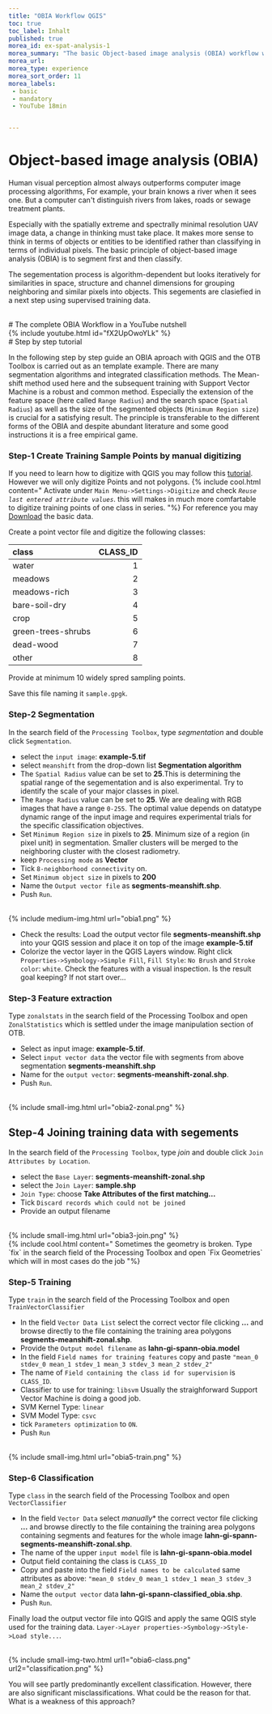 ```yaml
---
title: "OBIA Workflow QGIS"
toc: true
toc_label: Inhalt
published: true
morea_id: ex-spat-analysis-1
morea_summary: "The basic Object-based image analysis (OBIA) workflow with QGIS and the OTB processing plugin follows a straightforward approach. This Tutorial shows the most common way."
morea_url: 
morea_type: experience
morea_sort_order: 11
morea_labels:
 - basic
 - mandatory 
 - YouTube 18min


---
```


# Object-based image analysis (OBIA) 

Human visual perception almost always outperforms computer image processing algorithms, For example, your brain knows a river when it sees one. But a computer can't distinguish rivers from lakes, roads or sewage treatment plants.

Especially with the spatially extreme and spectrally minimal resolution UAV image data, a change in thinking must take place. It makes more sense to think in terms of objects or entities to be identified rather than classifying in terms of individual pixels. The basic principle of object-based image analysis (OBIA) is to segment first and then classify.

The segementation process is algorithm-dependent but looks iteratively for similarities in space, structure and channel dimensions for grouping neighboring and similar pixels into objects. This segements are clasiefied in a next step using supervised training data.
 

<br>
# The complete OBIA Workflow in a YouTube nutshell
<br>
{% include youtube.html id="fX2UpOwoYLk" %}
<br>
# Step by step tutorial 

In the following step by step guide an OBIA aproach with QGIS and the OTB Toolbox is carried out as an template example. There are many segmentation algorithms and integrated classification methods. The Mean-shift method used here and the subsequent training with Support Vector Machine is a robust and common method. Especially the extension of the feature space (here called `Range Radius`) and the search space (`Spatial Radius`) as well as the size of the segmented objects (`Minimum Region size`) is crucial for a satisfying result. The principle is transferable to the different forms of the OBIA and despite abundant literature and some good instructions it is a free empirical game.

### Step-1 Create Training Sample Points by manual digitizing 

If you need to learn how to digitize with QGIS you may follow this [tutorial](https://geomoer.github.io/geoAI//unit02/unit02-03_digitize_training_areas.html). However we will only digitize Points and not polygons. 
{% include cool.html content="
 Activate under `Main Menu->Settings->Digitize` and check *`Reuse last entered attribute values`*. this will makes in much more comfartable to digitize training points of one class in series.
"%}
For reference you may <a href="obia.zip" >Download</a> the basic data.

Create a point vector file and digitize the following classes:

|class| CLASS_ID|
|:-- | --:|
|water|1|
|meadows|2|
|meadows-rich|3|
|bare-soil-dry|4|
|crop|5|
|green-trees-shrubs|6|
|dead-wood|7|
|other|8|


Provide at minimum 10 widely spred sampling points.

Save this file naming it `sample.gpgk`.

### Step-2 Segmentation

In the search field of the `Processing Toolbox`, type *segmentation* and double click `Segmentation`.

* select the `input image`: **example-5.tif**
* select `meanshift` from the drop-down list **Segmentation algorithm**
* The `Spatial Radius` value can be set to **25**.This is determining the spatial range of the segementation and is also experimental. Try to identify the scale of your major classes in pixel.
* The `Range Radius` value can be set to **25**. We are dealing with RGB images that have a range `0-255`. The optimal value depends on datatype dynamic range of the input image and requires experimental trials for the specific classification objectives.
* Set `Minimum Region size` in pixels to **25**. Minimum size of a region (in pixel unit) in segmentation. Smaller clusters will be merged to the neighboring cluster with the closest radiometry.
* keep `Processing mode`  as **Vector**
* Tick `8-neighborhood connectivity` on.
* Set `Minimum object size` in pixels to **200** 
* Name the `Output vector file`  as  **segments-meanshift.shp**. 
* Push `Run`.
<br>
{% include medium-img.html url="obia1.png" %} 
<br>

* Check the  results: Load the output vector file **segments-meanshift.shp** into your QGIS session and place it on top of the image **example-5.tif**
* Colorize the vector layer in the QGIS Layers window. Right click `Properties->Symbology->Simple Fill`, `Fill Style`: `No Brush` and `Stroke color`: `white`. Check the features with a visual inspection. Is the result goal keeping? If not start over...

###  Step-3 Feature extraction 
Type `zonalstats` in the search field of the Processing Toolbox and open `ZonalStatistics` which is settled under the image manipulation section of OTB.

* Select as input image: **example-5.tif**.
* Select `input vector data` the vector file with segments from above segmentation **segments-meanshift.shp**
* Name for the `output vector`: **segments-meanshift-zonal.shp**.
* Push `Run`.
<br>
{% include small-img.html url="obia2-zonal.png" %} 
<br>


## Step-4 Joining training data with segements

In the search field of the `Processing Toolbox`, type *join* and double click `Join Attributes by Location`.

* select the `Base Layer`: **segments-meanshift-zonal.shp**
* select the `Join Layer`: **sample.shp**
* `Join Type`: choose **Take Attributes of the first matching...**
* Tick `Discard records which could not be joined`
* Provide an output filename
<br>
{% include small-img.html url="obia3-join.png" %} 
<br>
{% include cool.html content="
Sometimes the geometry is broken. Type `fix` in the search field of the Processing Toolbox and open `Fix Geometries` which will in most cases do the job
"%}


###  Step-5 Training
Type `train` in the search field of the Processing Toolbox and open `TrainVectorClassifier`

* In the  field  `Vector Data List` select  the correct vector file clicking **...** and browse directly to the file containing the training area polygons **segments-meanshift-zonal.shp**.
* Provide the `Output model filename` as **lahn-gi-spann-obia.model**
* In the field `Field names for training features` copy and paste `"mean_0 stdev_0 mean_1 stdev_1 mean_3 stdev_3 mean_2 stdev_2"`
* The name of `Field containing the class id for supervision` is `CLASS_ID`.
* Classifier to use for training: `libsvm` Usually the straighforward Support Vector Machine is doing a good job. 
* SVM Kernel Type: `linear`
* SVM Model Type: `csvc`
* tick `Parameters optimization` to `ON`.
* Push `Run`
<br>
{% include small-img.html url="obia5-train.png" %} 
<br>

###  Step-6 Classification 
Type `class` in the search field of the Processing Toolbox and open `VectorClassifier`
*  In the  field  `Vector Data` select *manually** the correct vector file clicking **...** and browse directly to the file containing the training area polygons containing segments and features for the whole image **lahn-gi-spann-segments-meanshift-zonal.shp**.
* The name of the upper `input model` file is **lahn-gi-spann-obia.model**
* Output field containing the class is `CLASS_ID`
* Copy and paste into the field `Field names to be calculated` same attributes as above: `"mean_0 stdev_0 mean_1 stdev_1 mean_3 stdev_3 mean_2 stdev_2"`
* Name the `output vector` data **lahn-gi-spann-classified_obia.shp**.
* Push `Run`.

Finally load the output vector file into QGIS and apply the same QGIS style used for the training data. `Layer->Layer properties->Symbology->Style->Load style...`.

<br>
{% include small-img-two.html url1="obia6-class.png" url2="classification.png" %}
<br>

You will see partly predominantly excellent classification. However, there are also significant misclassifications. What could be the reason for that. What is a weakness of this approach?